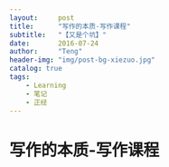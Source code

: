 ```yaml
---
layout:     post
title:      "写作的本质-写作课程"
subtitle:   "【又是个坑】"
date:       2016-07-24
author:     "Teng"
header-img: "img/post-bg-xiezuo.jpg"
catalog: true
tags:
    - Learning
    - 笔记
    - 正经
---
```


# 写作的本质-写作课程


